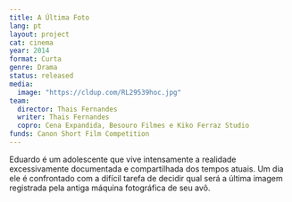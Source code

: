 ```yaml
---
title: A Última Foto
lang: pt
layout: project
cat: cinema
year: 2014
format: Curta
genre: Drama
status: released
media:
  image: "https://cldup.com/RL29539hoc.jpg"
team:
  director: Thais Fernandes
  writer: Thais Fernandes
  copro: Cena Expandida, Besouro Filmes e Kiko Ferraz Studio
funds: Canon Short Film Competition
---
```


Eduardo é um adolescente que vive intensamente a realidade excessivamente documentada e compartilhada dos tempos atuais. Um dia ele é confrontado com a difícil tarefa de decidir qual será a última imagem registrada pela antiga máquina fotográfica de seu avô.
